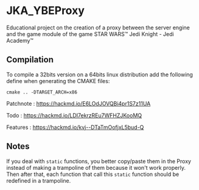 # JKA_YBEProxy
Educational project on the creation of a proxy between the server engine and the game module of the game STAR WARS™ Jedi Knight - Jedi Academy™

## Compilation

To compile a 32bits version on a 64bits linux distribution add the following define when generating the CMAKE files:

``cmake .. -DTARGET_ARCH=x86``

Patchnote : https://hackmd.io/E6LOdJOVQBi4pr1S7z11UA

Todo : https://hackmd.io/LDI7ekrzREu7WFHZJKooMQ

Features : https://hackmd.io/kvj--DTaTmOofjxL5bud-Q

## Notes

If you deal with `static` functions, you better copy/paste them in the Proxy instead of making a trampoline of them because it won't work properly.  
Then after that, each function that call this `static` function should be redefined in a trampoline.